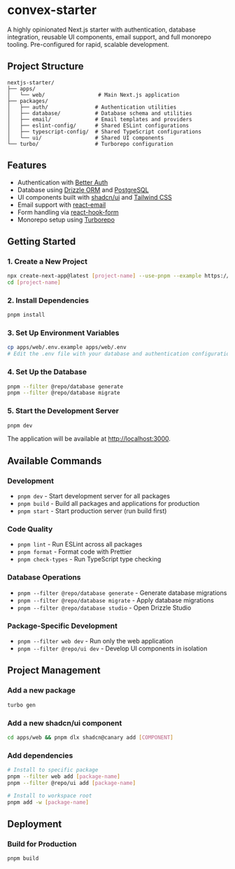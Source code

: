 # convex-starter

A highly opinionated Next.js starter with authentication, database integration, reusable UI components, email support, and full monorepo tooling. Pre-configured for rapid, scalable development.

## Project Structure

```
nextjs-starter/
├── apps/
│   └── web/                 # Main Next.js application
├── packages/
│   ├── auth/               # Authentication utilities
│   ├── database/           # Database schema and utilities
│   ├── email/              # Email templates and providers
│   ├── eslint-config/      # Shared ESLint configurations
│   ├── typescript-config/  # Shared TypeScript configurations
│   └── ui/                 # Shared UI components
└── turbo/                  # Turborepo configuration
```

## Features

- Authentication with [Better Auth](https://github.com/jordanliu/better-auth)
- Database using [Drizzle ORM](https://orm.drizzle.team/) and [PostgreSQL](https://www.postgresql.org/)
- UI components built with [shadcn/ui](https://ui.shadcn.com) and [Tailwind CSS](https://tailwindcss.com)
- Email support with [react-email](https://react.email)
- Form handling via [react-hook-form](https://react-hook-form.com)
- Monorepo setup using [Turborepo](https://turbo.build/repo)

## Getting Started

### 1. Create a New Project

```bash
npx create-next-app@latest [project-name] --use-pnpm --example https://github.com/jordanliu/convex-starter.git
cd [project-name]
```

### 2. Install Dependencies

```bash
pnpm install
```

### 3. Set Up Environment Variables

```bash
cp apps/web/.env.example apps/web/.env
# Edit the .env file with your database and authentication configuration
```

### 4. Set Up the Database

```bash
pnpm --filter @repo/database generate
pnpm --filter @repo/database migrate
```

### 5. Start the Development Server

```bash
pnpm dev
```

The application will be available at [http://localhost:3000](http://localhost:3000).

## Available Commands

### Development

- `pnpm dev` - Start development server for all packages
- `pnpm build` - Build all packages and applications for production
- `pnpm start` - Start production server (run build first)

### Code Quality

- `pnpm lint` - Run ESLint across all packages
- `pnpm format` - Format code with Prettier
- `pnpm check-types` - Run TypeScript type checking

### Database Operations

- `pnpm --filter @repo/database generate` - Generate database migrations
- `pnpm --filter @repo/database migrate` - Apply database migrations
- `pnpm --filter @repo/database studio` - Open Drizzle Studio

### Package-Specific Development

- `pnpm --filter web dev` - Run only the web application
- `pnpm --filter @repo/ui dev` - Develop UI components in isolation

## Project Management

### Add a new package

```bash
turbo gen
```

### Add a new shadcn/ui component

```bash
cd apps/web && pnpm dlx shadcn@canary add [COMPONENT]
```

### Add dependencies

```bash
# Install to specific package
pnpm --filter web add [package-name]
pnpm --filter @repo/ui add [package-name]

# Install to workspace root
pnpm add -w [package-name]
```

## Deployment

### Build for Production

```bash
pnpm build
```
